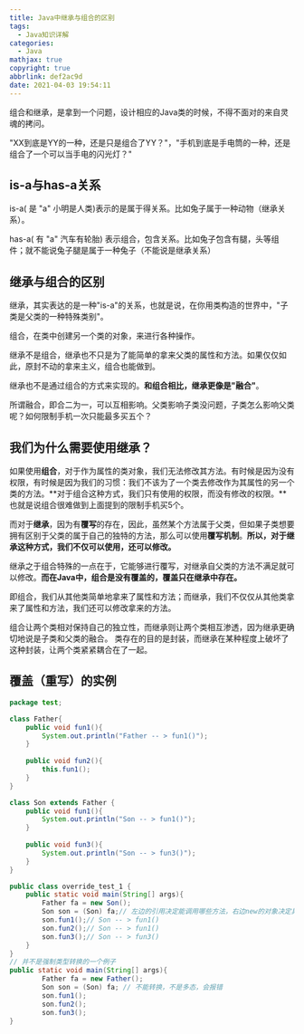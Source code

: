 ```yaml
---
title: Java中继承与组合的区别
tags:
  - Java知识详解
categories:
  - Java
mathjax: true
copyright: true
abbrlink: def2ac9d
date: 2021-04-03 19:54:11
---
```


组合和继承，是拿到一个问题，设计相应的Java类的时候，不得不面对的来自灵魂的拷问。

"XX到底是YY的一种，还是只是组合了YY？"，"手机到底是手电筒的一种，还是组合了一个可以当手电的闪光灯？"

<!--more-->

## is-a与has-a关系

is-a( 是 "a"  小明是人类)表示的是属于得关系。比如兔子属于一种动物（继承关系）。

has-a( 有 "a"  汽车有轮胎) 表示组合，包含关系。比如兔子包含有腿，头等组件；就不能说兔子腿是属于一种兔子（不能说是继承关系）

## 继承与组合的区别

继承，其实表达的是一种"is-a"的关系，也就是说，在你用类构造的世界中，"子类是父类的一种特殊类别"。

组合，在类中创建另一个类的对象，来进行各种操作。

继承不是组合，继承也不只是为了能简单的拿来父类的属性和方法。如果仅仅如此，原封不动的拿来主义，组合也能做到。

继承也不是通过组合的方式来实现的。**和组合相比，继承更像是"融合"**。

所谓融合，即合二为一，可以互相影响。父类影响子类没问题，子类怎么影响父类呢？如何限制手机一次只能最多买五个？

## 我们为什么需要使用继承？

如果使用**组合**，对于作为属性的类对象，我们无法修改其方法。有时候是因为没有权限，有时候是因为我们的习惯：我们不该为了一个类去修改作为其属性的另一个类的方法。**对于组合这种方式，我们只有使用的权限，而没有修改的权限。**也就是说组合很难做到上面提到的限制手机买5个。

而对于**继承**，因为有**覆写**的存在，因此，虽然某个方法属于父类，但如果子类想要拥有区别于父类的属于自己的独特的方法，那么可以使用**覆写机制**。**所以，对于继承这种方式，我们不仅可以使用，还可以修改。**

继承之于组合特殊的一点在于，它能够进行覆写，对继承自父类的方法不满足就可以修改。**而在Java中，组合是没有覆盖的，覆盖只在继承中存在。**

即组合，我们从其他类简单地拿来了属性和方法；而继承，我们不仅仅从其他类拿来了属性和方法，我们还可以修改拿来的方法。

组合让两个类相对保持自己的独立性，而继承则让两个类相互渗透，因为继承更确切地说是子类和父类的融合。
类存在的目的是封装，而继承在某种程度上破坏了这种封装，让两个类紧紧耦合在了一起。

## 覆盖（重写）的实例

```java
package test;

class Father{
	public void fun1(){
		System.out.println("Father -- > fun1()");
	}
	
	public void fun2(){
		this.fun1();
	}
}

class Son extends Father {
	public void fun1(){
		System.out.println("Son -- > fun1()");
	}
	
	public void fun3(){
		System.out.println("Son -- > fun3()");
	}
}

public class override_test_1 {
	public static void main(String[] args){
		Father fa = new Son();
		Son son = (Son) fa;// 左边的引用决定能调用哪些方法，右边new的对象决定具体执行哪个方法
		son.fun1();// Son -- > fun1()
		son.fun2();// Son -- > fun1()
		son.fun3();// Son -- > fun3()
	}
}
// 并不是强制类型转换的一个例子
public static void main(String[] args){
		Father fa = new Father();
		Son son = (Son) fa; // 不能转换，不是多态，会报错
		son.fun1();
		son.fun2();
		son.fun3();
}
```

